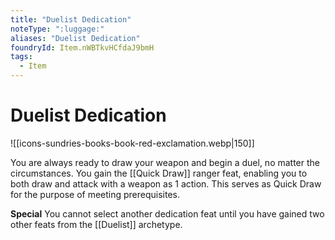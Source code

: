 ```yaml
---
title: "Duelist Dedication"
noteType: ":luggage:"
aliases: "Duelist Dedication"
foundryId: Item.nWBTkvHCfdaJ9bmH
tags:
  - Item
---
```


# Duelist Dedication
![[icons-sundries-books-book-red-exclamation.webp|150]]

You are always ready to draw your weapon and begin a duel, no matter the circumstances. You gain the [[Quick Draw]] ranger feat, enabling you to both draw and attack with a weapon as 1 action. This serves as Quick Draw for the purpose of meeting prerequisites.

**Special** You cannot select another dedication feat until you have gained two other feats from the [[Duelist]] archetype.
